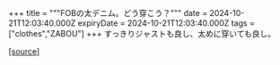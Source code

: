 +++
title = """FOBの太デニム。どう穿こう？"""
date = 2024-10-21T12:03:40.000Z
expiryDate = 2024-10-21T12:03:40.000Z
tags = ["clothes","ZABOU"]
+++
すっきりジャストも良し、太めに穿いても良し。

[[source]](https://zabou.org/2024/10/21/310719/)
